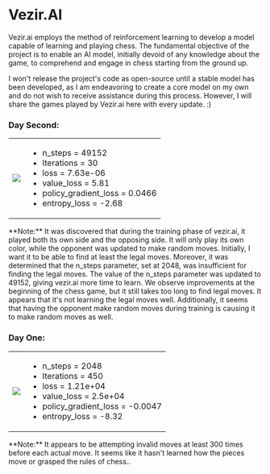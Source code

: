 # Vezir.AI
Vezir.ai employs the method of reinforcement learning to develop a model capable of learning and playing chess. The fundamental objective of the project is to enable an AI model, initially devoid of any knowledge about the game, to comprehend and engage in chess starting from the ground up.


I won't release the project's code as open-source until a stable model has been developed, as I am endeavoring to create a core model on my own and do not wish to receive assistance during this process. However, I will share the games played by Vezir.ai here with every update. :)

### Day Second:
<table>
<tr>
<td>

![](https://github.com/asametyildirim/vezirai/blob/main/images/vezirai_game2.gif)

</td>
<td>

- n_steps = 49152
- Iterations = 30
- loss = 7.63e-06  
- value_loss = 5.81
- policy_gradient_loss = 0.0466
- entropy_loss = -2.68

</td>
</tr>
</table>
**Note:** It was discovered that during the training phase of vezir.ai, it played both its own side and the opposing side. It will only play its own color, while the opponent was updated to make random moves. Initially, I want it to be able to find at least the legal moves. Moreover, it was determined that the n_steps parameter, set at 2048, was insufficient for finding the legal moves. The value of the n_steps parameter was updated to 49152, giving vezir.ai more time to learn. We observe improvements at the beginning of the chess game, but it still takes too long to find legal moves. It appears that it's not learning the legal moves well. Additionally, it seems that having the opponent make random moves during training is causing it to make random moves as well.

### Day One:
<table>
<tr>
<td>

![](https://github.com/asametyildirim/vezirai/blob/main/images/vezirai_game1.gif)

</td>
<td>

- n_steps = 2048
- Iterations = 450
- loss = 1.21e+04
- value_loss = 2.5e+04
- policy_gradient_loss = -0.0047
- entropy_loss = -8.32

</td>
</tr>
</table>
**Note:** It appears to be attempting invalid moves at least 300 times before each actual move. It seems like it hasn't learned how the pieces move or grasped the rules of chess..


